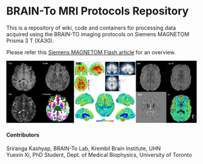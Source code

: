 # BRAIN-To MRI Protocols Repository
This is a repository of wiki, code and containers for processing data acquired using the BRAIN-TO imaging protocols on Siemens MAGNETOM Prisma 3 T (XA30).

Please refer this [Siemens MAGNETOM Flash article](https://marketing.webassets.siemens-healthineers.com/ed15b22a01ec5497/ef408bcafa80/siemens-healthineers-magnetom-world-Kashyap_Uludag_BRAIN-TO_protocols.pdf) for an overview.

![](misc/fig/MAGNETOM_Flash_Figure_2.png)


#### Contributors
Sriranga Kashyap, BRAIN-To Lab, Krembil Brain Institute, UHN<br />
Yuexin Xi, PhD Student, Dept. of Medical Biophysics, University of Toronto

